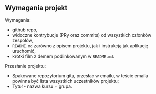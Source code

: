 ## Wymagania projekt

Wymagania:

- github repo,
- widoczne kontrybucje (PRy oraz commits) od wszystkich członków zespołów,
- `README.md` zarówno z opisem projektu, jak i instrukcją jak aplikację uruchomić,
- krótki film z demem podlinkowanym w `README.md`.

Przesłanie projektu:

- Spakowane repozytorium gita, przesłać w emailu, w teście emaila powinna być lista wszystkich uczestników projektu;
- Tytuł - nazwa kursu + grupa.
